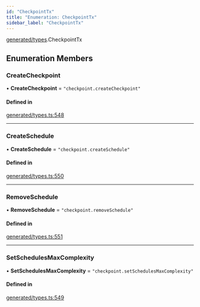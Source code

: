 ```yaml
---
id: "CheckpointTx"
title: "Enumeration: CheckpointTx"
sidebar_label: "CheckpointTx"
---
```


[generated/types](../../../../modules/Generated/Types/Types.md).CheckpointTx

## Enumeration Members

### CreateCheckpoint

• **CreateCheckpoint** = ``"checkpoint.createCheckpoint"``

#### Defined in

[generated/types.ts:548](https://github.com/PolymeshAssociation/polymesh-sdk/blob/fedc4714f/src/generated/types.ts#L548)

___

### CreateSchedule

• **CreateSchedule** = ``"checkpoint.createSchedule"``

#### Defined in

[generated/types.ts:550](https://github.com/PolymeshAssociation/polymesh-sdk/blob/fedc4714f/src/generated/types.ts#L550)

___

### RemoveSchedule

• **RemoveSchedule** = ``"checkpoint.removeSchedule"``

#### Defined in

[generated/types.ts:551](https://github.com/PolymeshAssociation/polymesh-sdk/blob/fedc4714f/src/generated/types.ts#L551)

___

### SetSchedulesMaxComplexity

• **SetSchedulesMaxComplexity** = ``"checkpoint.setSchedulesMaxComplexity"``

#### Defined in

[generated/types.ts:549](https://github.com/PolymeshAssociation/polymesh-sdk/blob/fedc4714f/src/generated/types.ts#L549)
